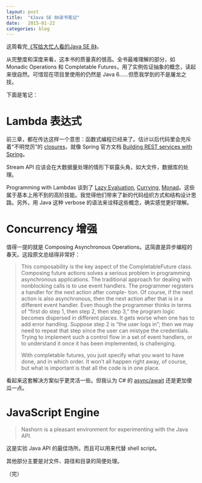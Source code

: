 ```yaml
---
layout: post
title:  "《Java SE 8》读书笔记"
date:   2015-01-22
categories: blog
---
```


这周看完[《写给大忙人看的Java SE 8》](http://it-ebooks.info/book/3677/)。

从完整度和深度来看，这本书的质量真的很高。全书最难理解的部分，如 Monadic Operations 和 Completable Futures，用了实例佐证抽象的概念，读起来很自然。可惜现在项目里使用的仍然是 Java 6……但愿我学到的不是屠龙之技。

下面是笔记：

# Lambda 表达式

前三章，都在传达这样一个意思：函数式编程已经来了。估计以后代码里会充斥着“不明觉厉”的 [closures](http://en.wikipedia.org/wiki/Closure_(computer_programming))，就像 Spring 官方文档 [Building REST services with Spring](http://spring.io/guides/tutorials/bookmarks/)。

Stream API 应该会在大数据量处理的情形下崭露头角，如大文件，数据库的处理。

Programming with Lambdas 谈到了 [Lazy Evaluation](http://en.wikipedia.org/wiki/Lazy_evaluation), [Currying](http://en.wikipedia.org/wiki/Currying), [Monad](http://en.wikipedia.org/wiki/Monad_(functional_programming))。这些属于基本上用不到的高阶技能。我觉得他们带来了新的代码组织方式和结构设计思路。另外，用 Java 这种 verbose 的语法来诠释这些概念，确实感觉更好理解。


# Concurrency 增强

值得一提的就是 Composing Asynchronous Operations。这简直是异步编程的春天。这段原文总结得非常好：

> This composability is the key aspect of the CompletableFuture class. Composing future actions solves a serious problem in programming asynchronous applications. The traditional approach for dealing with nonblocking calls is to use event handlers. The programmer registers a handler for the next action after comple- tion. Of course, if the next action is also asynchronous, then the next action after that is in a different event handler. Even though the programmer thinks in terms of “first do step 1, then step 2, then step 3,” the program logic becomes dispersed in different places. It gets worse when one has to add error handling. Suppose step 2 is “the user logs in”; then we may need to repeat that step since the user can mistype the credentials. Trying to implement such a control flow in a set of event handlers, or to understand it once it has been implemented, is challenging.
> 
> With completable futures, you just specify what you want to have done, and in which order. It won’t all happen right away, of course, but what is important is that all the code is in one place.

看起来这套解决方案似乎更灵活一些。但我认为 C# 的 [async/await](https://msdn.microsoft.com/en-us/library/hh191443.aspx) 还是更加傻瓜一点。

# JavaScript Engine

> Nashorn is a pleasant environment for experimenting with the Java API.

这是实验 Java API 的最佳场所。而且可以用来代替 shell script。

其他部分主要是对文件、路径和目录的简便处理。

（完）
